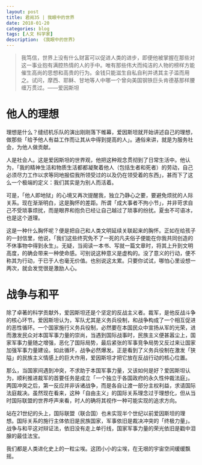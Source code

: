 ```yaml
---
layout: post
title: 君阅35 | 我眼中的世界
date: 2018-01-20
categories: blog
tags: [人文 科学家]
description: 《我眼中的世界》
---
```


<blockquote>
<p>我笃信，世界上没有什么财富可以促进人类的进步，即便他被掌握在那些对这一事业抱有满腔热情的人的手中。唯有那些伟大而纯洁的人物的榜样方能催生高尚的思想和高贵的行为。金钱只能滋生自私自利并诱其主子滥而用之。试问，摩西、耶稣、甘地等人中哪一个曾向美国钢铁巨头肯德基那样腰缠万贯过。——爱因斯坦</p>
</blockquote>

<h1>他人的理想</h1>

<p>理想是什么？缝纫机乐队的演出刚刚落下帷幕，爱因斯坦就开始讲述自己的理想，做那些「给予他人有益工作而让其从中得到提高的人」。通俗来讲，就是为服务社会，为他人做贡献。</p>

<p>人是社会人。这是爱因斯坦的世界观，他把这种观念贯彻到了日常生活中。他认为，「我的精神生活和物质生活都都凝聚着他人（包括生者和死者）的劳动，自己必须尽力工作以求等同地报偿我所领受过的以及仍在领受着的东西」，甚而下了这么一个极端的定义：我们其实是为别人而活着。</p>

<p>可是，「他人即地狱」的心境又再次提醒我，独立乃静心之要，要避免烦扰的人际关系。现在渐渐明白，这是胸怀的差距。所谓「成大事者不拘小节」，并非苛求自己不受琐事烦扰，而是眼界和抱负已经让自己越过了琐事的纷扰。夏虫不可语冰，也是这个道理。</p>

<p>这是一种什么胸怀呢？便是把自己和人类文明延续关联起来的胸怀。正如在给孩子的一封信里，他说，「我们这些终究免不了一死的凡夫俗子便能在你我共同创造的不休事物中得到永生」。无疑，当阅读一本书、写就一篇文章时，将其上升到文明高度，的确会带来一种使命感。可别说这种意义是虚构的。没了意义的行动，便不称其为行动，于已于人也毫无价值。也别说这太累。只要你试试，哪怕心里设想一两次，就会发觉很是激励人心。</p>

<h1>战争与和平</h1>

<p>除了卓著的科学贡献外，爱因斯坦还是个坚定的反战主义者。裁军，是他反战斗争的核心环节。爱因斯坦认为，军队尤其是义务兵役制，和战争构成了一个相互促进的恶性循环。一个国家施行义务兵役制，必然要在本国民众中宣扬从军的光荣，进而激发民众对本国军事力量的崇尚，当遇到国际战事时，民族主义便甚嚣尘上，国家军事力量随之增强，恶化了国际局势，最后紧张的军事竞争局势又反过来让国家加强军事力量建设。如此循环，战争必然爆发。正是看到了义务兵役制在激发「狭隘」的民族主义情感上的巨大作用，爱因斯坦才把它放在反战行动的核心位置。</p>

<p>那么，当国家间遇到冲突，不求助于本国军事力量，又该如何是好？爱因斯坦认为，顺利推进裁军的首要任务是成立「一个独立于各国政府的永久性仲裁法庭」。两国冲突之后，第一反应并非诉诸战争，而是各自让渡一部分主权利益，求请国际法庭裁决。虽然现在看来，这种「自由主义」的国际关系理念过于理想化，但从当时国际联盟的世界呼声来看，时人的确将其视作一种可能实现的追求方向。</p>

<p>站在21世纪的头上，国际联盟（联合国）也未实现半个世纪以前爱因斯坦的理想。国际关系的施行主体依旧是民族国家，军事依旧是裁决冲突的「终极力量」。战争与和平这对辩证法，依旧没有走上单行线，国家军事力量的荣光依旧是戳中泪腺的最佳法宝。</p>

<p>我们都是人类进化史上的一粒尘埃。这团小小的尘埃，在无垠的宇宙空间缓缓飘摇。</p>









